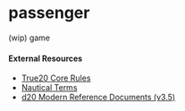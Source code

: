 # passenger

(wip) game

#### External Resources

- [True20 Core Rules](http://www.askadesign.com/tchristensen1981/True20/True20/Core/Adventure_Roleplaying_Revised_Edition_True20.pdf)
- [Nautical Terms](http://memory-alpha.wikia.com/wiki/Nautical_terms)
- [d20 Modern Reference Documents (v3.5)](http://dmreference.com/MRD/)